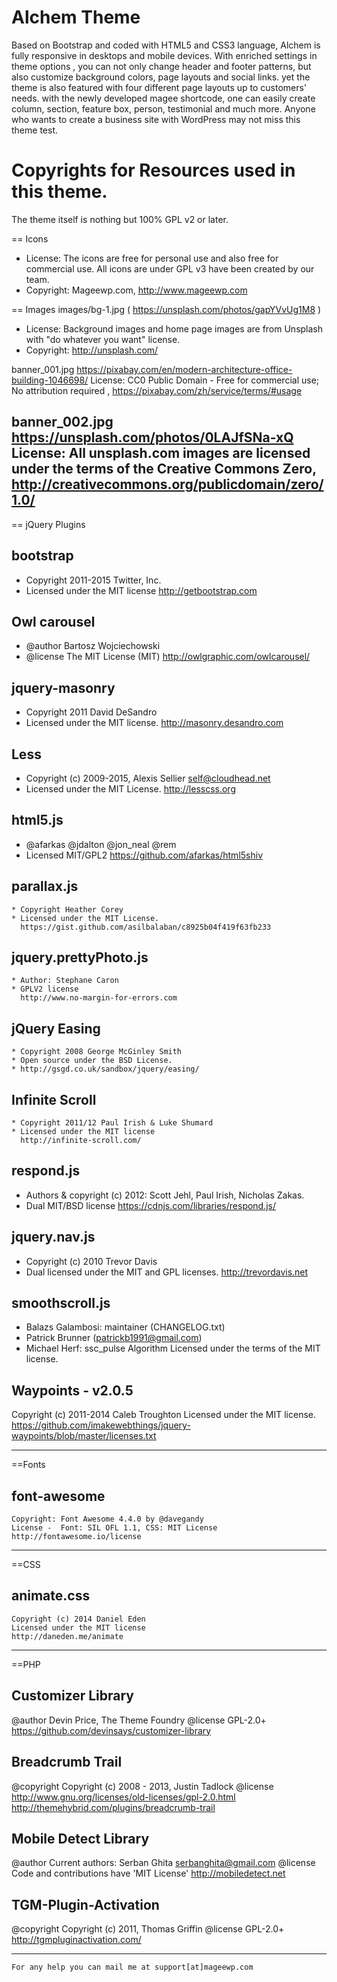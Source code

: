 Alchem Theme
============

Based on Bootstrap and coded with HTML5 and CSS3 language, Alchem is fully responsive in desktops and mobile devices. With enriched settings in theme options , you can not only change header and footer patterns, but also customize background colors, page layouts and social links. yet the theme is also featured with four different page layouts up to customers' needs. with the newly developed magee shortcode, one can easily create column, section, feature box, person, testimonial and much more. Anyone who wants to create a business site with WordPress may not miss this theme test.



Copyrights for Resources used in this theme.
============

The theme itself is nothing but 100% GPL v2 or later.

== Icons
 * License: The icons are free for personal use and also free for commercial use.
All icons are under GPL v3 have been created by our team.
 * Copyright: Mageewp.com, http://www.mageewp.com

== Images
   images/bg-1.jpg ( https://unsplash.com/photos/gapYVvUg1M8 )
   * License: Background images and home page images are from Unsplash with "do whatever you want" license. 
   * Copyright: http://unsplash.com/

banner_001.jpg
https://pixabay.com/en/modern-architecture-office-building-1046698/
License: CC0 Public Domain - Free for commercial use; No attribution required , https://pixabay.com/zh/service/terms/#usage

banner_002.jpg
https://unsplash.com/photos/0LAJfSNa-xQ
License: All unsplash.com images are licensed under the terms of the Creative Commons Zero, http://creativecommons.org/publicdomain/zero/1.0/ 	  
--------------------------------------------------------------------------------------------

== jQuery Plugins

 ## bootstrap
   * Copyright 2011-2015 Twitter, Inc.
   * Licensed under the MIT license
     http://getbootstrap.com

 ## Owl carousel
   * @author Bartosz Wojciechowski
   * @license The MIT License (MIT)
     http://owlgraphic.com/owlcarousel/

 ## jquery-masonry
   * Copyright 2011 David DeSandro
   * Licensed under the MIT license.
     http://masonry.desandro.com
 
 ## Less
   * Copyright (c) 2009-2015, Alexis Sellier <self@cloudhead.net>
   * Licensed under the MIT License.
     http://lesscss.org

 ## html5.js
   * @afarkas @jdalton @jon_neal @rem
   * Licensed MIT/GPL2
     https://github.com/afarkas/html5shiv

 ## parallax.js
    * Copyright Heather Corey
    * Licensed under the MIT License.
      https://gist.github.com/asilbalaban/c8925b04f419f63fb233
 
 ## jquery.prettyPhoto.js
    * Author: Stephane Caron 
    * GPLV2 license
      http://www.no-margin-for-errors.com

 ## jQuery Easing 
    * Copyright 2008 George McGinley Smith
    * Open source under the BSD License. 
    * http://gsgd.co.uk/sandbox/jquery/easing/

 ## Infinite Scroll
    * Copyright 2011/12 Paul Irish & Luke Shumard
    * Licensed under the MIT license
      http://infinite-scroll.com/
 

 ## respond.js
   * Authors & copyright (c) 2012: Scott Jehl, Paul Irish, Nicholas Zakas.
   * Dual MIT/BSD license
     https://cdnjs.com/libraries/respond.js/

 ## jquery.nav.js
   * Copyright (c) 2010 Trevor Davis
   * Dual licensed under the MIT and GPL licenses. 
     http://trevordavis.net

 ## smoothscroll.js
   - Balazs Galambosi: maintainer (CHANGELOG.txt)
   - Patrick Brunner (patrickb1991@gmail.com)
   - Michael Herf: ssc_pulse Algorithm
     Licensed under the terms of the MIT license.


 ## Waypoints - v2.0.5
   Copyright (c) 2011-2014 Caleb Troughton
   Licensed under the MIT license.
   https://github.com/imakewebthings/jquery-waypoints/blob/master/licenses.txt


--------------------------------------------------------------------------------------------

==Fonts

  ##  font-awesome
    Copyright: Font Awesome 4.4.0 by @davegandy
    License -  Font: SIL OFL 1.1, CSS: MIT License
    http://fontawesome.io/license

--------------------------------------------------------------------------------------------

==CSS

 ## animate.css
    Copyright (c) 2014 Daniel Eden
    Licensed under the MIT license
    http://daneden.me/animate

--------------------------------------------------------------------------------------------

==PHP

## Customizer Library
   @author         Devin Price, The Theme Foundry
   @license        GPL-2.0+
    https://github.com/devinsays/customizer-library

## Breadcrumb Trail
   @copyright Copyright (c) 2008 - 2013, Justin Tadlock
   @license http://www.gnu.org/licenses/old-licenses/gpl-2.0.html
   http://themehybrid.com/plugins/breadcrumb-trail

## Mobile Detect Library
   @author    Current authors: Serban Ghita <serbanghita@gmail.com>
   @license   Code and contributions have 'MIT License'
    http://mobiledetect.net

## TGM-Plugin-Activation
   @copyright Copyright (c) 2011, Thomas Griffin
   @license   GPL-2.0+
   http://tgmpluginactivation.com/

--------------------------------------------------------------------------------------------
	For any help you can mail me at support[at]mageewp.com
